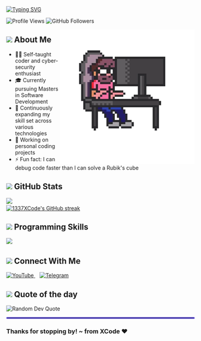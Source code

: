 <div align="left">
  <a href="https://git.io/typing-svg"><img src="https://readme-typing-svg.demolab.com?font=JetBrains+Mono&weight=500&size=30&duration=3000&pause=1000&color=00FF00&center=false&vCenter=true&width=700&height=60&lines=Hey, It's Me 1337XCode!; I'm a Masters Student at QUB!; Currently learning Software Development..." alt="Typing SVG" /></a>
</div>

<p align="left">
  <img src="https://komarev.com/ghpvc/?username=1337Xcode&style=for-the-badge&color=6c5ce7" alt="Profile Views" />
  <img src="https://img.shields.io/github/followers/1337Xcode?label=Followers&style=for-the-badge&color=0984e3" alt="GitHub Followers" />
</p>

<a href="https://t.me/XCode">
  <img align="right" alt="1337XCode's Personal" width="360" src="https://github.com/1337Xcode/1337Xcode/blob/main/Assets/Coding.webp" />
</a>

## <img src="https://media.giphy.com/media/VgCDAzcKvsR6OM0uWg/giphy.gif" width="50"> About Me
- 👨‍💻 Self-taught coder and cyber-security enthusiast
- 🎓 Currently pursuing Masters in Software Development
- 🌱 Continuously expanding my skill set across various technologies
- 🔭 Working on personal coding projects
- ⚡ Fun fact: I can debug code faster than I can solve a Rubik's cube

## <img src="https://media2.giphy.com/media/QssGEmpkyEOhBCb7e1/giphy.gif" width="40"> GitHub Stats
<div align="left">
  <a href="https://github.com/1337Xcode">
    <img width="450" src="https://github-profile-summary-cards.vercel.app/api/cards/profile-details?username=1337Xcode&theme=tokyonight" />
  </a>
</div>
<div align="left">
  <a href="https://github.com/1337Xcode">
    <img width="450" src="https://github-readme-streak-stats.herokuapp.com/?user=1337Xcode&theme=tokyonight&hide_border=true" alt="1337XCode's GitHub streak"/>
  </a>
</div>

## <img src="https://media.giphy.com/media/WUlplcMpOCEmTGBtBW/giphy.gif" width="40"> Programming Skills

<p align="left">
  <a href="https://skillicons.dev">
    <img src="https://skillicons.dev/icons?i=java,python,html,css,js,nodejs,express,git,bash,mysql&perline=5" />
  </a>
</p>

## <img src="https://raw.githubusercontent.com/ShahriarShafin/ShahriarShafin/main/Assets/handshake.gif" width="40"> Connect With Me

<div align="left">
  <a href="https://www.youtube.com/channel/UCTuxcRS1j30xYrqTqiykZzQ?sub_confirmation=1">
    <img src="https://img.shields.io/badge/YouTube-FF0000?style=for-the-badge&logo=youtube&logoColor=white" alt="YouTube"/>
  </a>
  &nbsp;&nbsp;
  <a href="https://t.me/+qLf-HkRjaEVmMjll">
    <img src="https://img.shields.io/badge/Telegram-26A5E4?style=for-the-badge&logo=telegram&logoColor=white" alt="Telegram"/>
  </a>
</div>

## <img src="https://media0.giphy.com/media/v1.Y2lkPTc5MGI3NjExeGl2Nmc0bmdkaXE2M2YwajU4ZXhvZzV4OXh0Zmx2Zmt2ZDdva20zcyZlcD12MV9pbnRlcm5hbF9naWZfYnlfaWQmY3Q9dHM/tgsigLDO7znBCiiOcO/giphy.gif" width="35"> Quote of the day

<div align="left">
  <img src="https://quotes-github-readme.vercel.app/api?type=horizontal&theme=tokyonight" alt="Random Dev Quote"/>
</div>

<hr style="border: 2px solid #6c5ce7; border-radius: 5px;">

<div align="left">
  <h3>Thanks for stopping by! ~ from XCode ❤️</h3>
</div>
